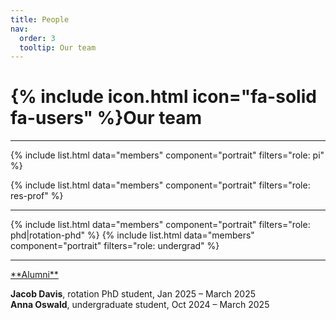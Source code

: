 ```yaml
---
title: People
nav:
  order: 3
  tooltip: Our team
---
```



# {% include icon.html icon="fa-solid fa-users" %}Our team

<hr>
{% include list.html data="members" component="portrait" filters="role: pi" %}

{% include list.html data="members" component="portrait" filters="role: res-prof" %}

<hr>

{% include list.html data="members" component="portrait" filters="role: phd|rotation-phd" %}
{% include list.html data="members" component="portrait" filters="role: undergrad" %}

<hr>
<span style="text-decoration: underline;">**Alumni**</span><br>

**Jacob Davis**, rotation PhD student, Jan 2025 – March 2025<br>
**Anna Oswald**, undergraduate student, Oct 2024 – March 2025<br>
